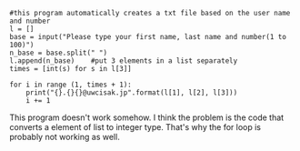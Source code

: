 ```
#this program automatically creates a txt file based on the user name and number
l = []
base = input("Please type your first name, last name and number(1 to 100)")
n_base = base.split(" ")
l.append(n_base)    #put 3 elements in a list separately
times = [int(s) for s in l[3]]

for i in range (1, times + 1):
    print("{}.{}{}@uwcisak.jp".format(l[1], l[2], l[3]))
    i += 1
```
This program doesn't work somehow. I think the problem is the code that converts a element of list to integer type.
That's why the for loop is probably not working as well.
